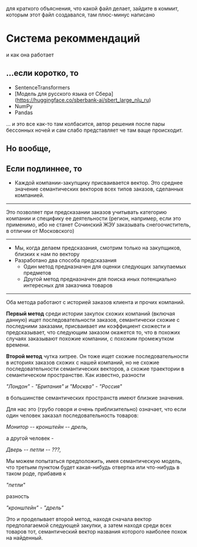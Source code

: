 для краткого объяснения, что какой файл делает, зайдите в коммит, которым этот файл создавался, там плюс-минус написано

# Система рекоммендаций 
и как она работает

## ...если коротко, то

* SentenceTransformers
* [Модель для русского языка от Сбера] (https://huggingface.co/sberbank-ai/sbert_large_nlu_ru)
* NumPy
* Pandas

... и это все как-то там колбасится, автор решения после пары бессонных ночей
 и сам слабо представляет че там ваще происходит.
 
## Но вообще,

## Если подлиннее, то
* Каждой компании-закупщику присваивается вектор.
Это среднее значение семантических векторов всех типов заказов, сделанных
компанией.

---

Это позволяет при предсказании заказов учитывать категорию компании и специфику ее деятельности (регион, например, если это применимо, ибо не станет Сочинский 
ЖЭУ заказывать снегоочиститель, в отличии от Московского)

---

*  Мы, когда делаем предсказания, смотрим только на закупщиков, близких к нам по вектору
* Разработано два способа предсказания 
  * Один метод предназначен для оценки следующих запкупаемых предметов
  * Другой метод предназначен для поиска иных потенциально интересных для заказчика товаров

---

Оба метода работают с историей заказов клиента и прочих компаний.

**Первый метод** среди истории закупок схожих компаний (включая данную) ищет последовательности заказов, семантически схожие с
последними заказами, присваивает им коэффициент схожести и предсказывает, что следующим заказом окажется то,
 что в похожих случаях заказывают похожие компании, с похожим промежутком времени.

**Второй метод** чутка хитрее. Он тоже ищет схожие последовательности в историях заказов схожих с нашей компаний, но не
схожие последовательности семантических векторов, а схожие траектории в семантическом пространстве. 
Как известно, разности 

*"Лондон" - "Британия" и "Москва" - "Россия"*

в большинстве семантических пространств имеют близкие значения.

Для нас это (грубо говоря и очень приблизительно) означает, что если один человек заказал последовательность товаров:

*Монитор -- кронштейн -- дрель,*

а другой человек - 

*Дверь -- петли -- ???,*

Мы можем попытаться предположить, имея семантическую модель, что третьим пунктом будет какая-нибудь отвертка
или что-нибудь в таком роде, прибавив к 


*"петли"* 

разность 

*"кронштейн" - "дрель"*

Это и проделывает второй метод, находя сначала вектор предполагаемой следующей закупки, а затем находя среди всех товаров тот, семантический вектор названия которого наиболее похож на найденный.
